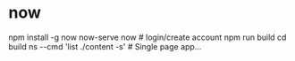 # now

npm install -g now now-serve
now # login/create account
npm run build
cd build
ns --cmd 'list ./content -s' # Single page app...